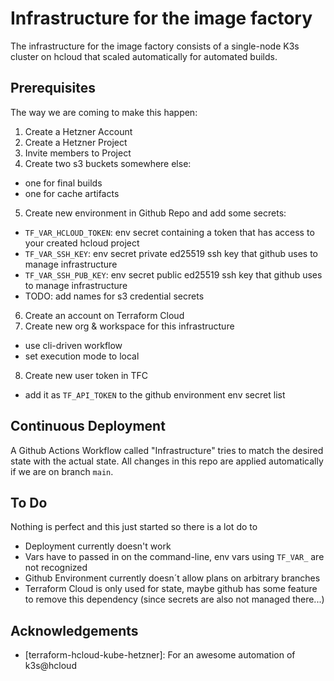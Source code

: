 # Infrastructure for the image factory

The infrastructure for the image factory consists of a single-node K3s cluster on hcloud that scaled automatically for automated builds.

## Prerequisites

The way we are coming to make this happen:

1. Create a Hetzner Account
2. Create a Hetzner Project
3. Invite members to Project
4. Create two s3 buckets somewhere else:

- one for final builds
- one for cache artifacts

5. Create new environment in Github Repo and add some secrets:

- `TF_VAR_HCLOUD_TOKEN`: env secret containing a token that has access to your created hcloud project
- `TF_VAR_SSH_KEY`: env secret  private ed25519 ssh key that github uses to manage infrastructure
- `TF_VAR_SSH_PUB_KEY`: env secret public ed25519 ssh key that github uses to manage infrastructure
- TODO: add names for s3 credential secrets

6. Create an account on Terraform Cloud
7. Create new org & workspace for this infrastructure

- use cli-driven workflow
- set execution mode to local

8. Create new user token in TFC

- add it as `TF_API_TOKEN` to the github environment env secret list

## Continuous Deployment

A Github Actions Workflow called "Infrastructure" tries to match the desired state with the actual state. All changes in this repo are applied automatically if we are on branch `main`.

## To Do

Nothing is perfect and this just started so there is a lot do to

- Deployment currently doesn't work
- Vars have to passed in on the command-line, env vars using `TF_VAR_` are not recognized
- Github Environment currently doesn´t allow plans on arbitrary branches
- Terraform Cloud is only used for state, maybe github has some feature to remove this dependency (since secrets are also not managed there...)

## Acknowledgements

- [terraform-hcloud-kube-hetzner]: For an awesome automation of k3s@hcloud
